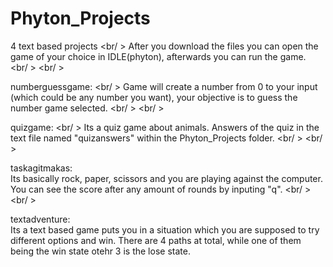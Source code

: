 # Phyton_Projects
4 text based projects <br/ >
After you download the files you can open the game of your choice in IDLE(phyton), afterwards you can run the game. <br/ > <br/ >

numberguessgame: <br/ >
Game will create a number from 0 to your input (which could be any number you want), your objective is to guess the number game selected. <br/ > <br/ >

quizgame: <br/ >
Its a quiz game about animals. Answers of the quiz in the text file named "quizanswers" within the Phyton_Projects folder. <br/ > <br/ >

taskagitmakas:<br />
Its basically rock, paper, scissors and you are playing against the computer. You can see the score after any amount of rounds by inputing "q". <br/ > <br/ >

textadventure: <br />
Its a text based game puts you in a situation which you are supposed to try different options and win. There are 4 paths at total, while one of them being the win state otehr 3 is the lose state.


 
